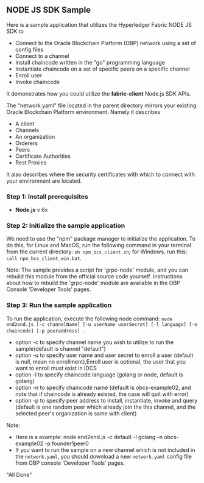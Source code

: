 ## NODE JS SDK Sample

Here is a sample application that utilizes the Hyperledger Fabric NODE JS SDK to 

* Connect to the Oracle Blockchain Platform (OBP) network using a set of config files
* Connect to a channel
* Install chaincode written in the "go" programming language
* Instantiate chaincode on a set of specific peers on a specific channel
* Enroll user
* Invoke chaincode

It demonstrates how you could utilize the **__fabric-client__** Node.js SDK APIs.

The "network.yaml" file located in the parent directory mirrors your existing Oracle Blockchain Platform environment. Namely it describes

* A client
* Channels
* An organization
* Orderers
* Peers 
* Certificate Authorities
* Rest Proxies

It also describes where the security certificates with which to connect with your environment are located.

### Step 1: Install prerequisites

* **Node.js** v 6x

### Step 2: Initialize the sample application

We need to use the "npm" package manager to initialize the application. 
To do this, for Linux and MacOS, run the following command in your terminal from the current directory: `sh npm_bcs_client.sh`; for Windows, run this: `call npm_bcs_client_win.bat`.

Note:
The sample provides a script for 'grpc-node' module, and you can rebuild this module from the official source code yourself. Instructions about how to rebuild the 'grpc-node' module are available in the OBP Console 'Developer Tools' pages.

### Step 3: Run the sample application

To run the application, execute the following node command: `node end2end.js [-c channelName] [-u userName userSecret] [-l language] [-n chaincode] [-p peeraddress] `.

-  option -c to specify channel name you wish to utilize to run the sample(default is channel "default")
-  option -u to specify user name and user secret to enroll a user (default is null, mean no enrollment),Enroll user is optional, the user that you want to enroll must exist in IDCS
-  option -l to specify chaincode language (golang or node, default is golang)
-  option -n to specify chaincode name (default is obcs-example02, and note that if chaincode is already existed, the case will quit with error)
-  option -p to specify peer address to install, instantiate, invoke and query (default is one random peer which already join the this channel, and the selected peer's organization is same with client)

Note:
-  Here is a example: node end2end.js -c default -l golang -n obcs-example02 -p founder1peer0
-  If you want to run the sample on a new channel which is not included in the `network.yaml`, you should download a new `network.yaml` config file from OBP console 'Developer Tools' pages.

"All Done"

